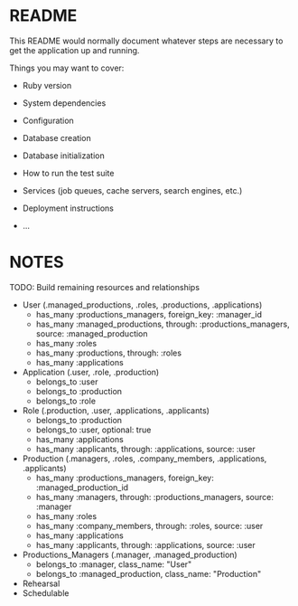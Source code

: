 # README

This README would normally document whatever steps are necessary to get the
application up and running.

Things you may want to cover:

* Ruby version

* System dependencies

* Configuration

* Database creation

* Database initialization

* How to run the test suite

* Services (job queues, cache servers, search engines, etc.)

* Deployment instructions

* ...

# NOTES
TODO: Build remaining resources and relationships
- User (.managed_productions, .roles, .productions, .applications)
  - has_many :productions_managers, foreign_key: :manager_id
  - has_many :managed_productions, through: :productions_managers, source: :managed_production
  - has_many :roles
  - has_many :productions, through: :roles
  - has_many :applications
- Application (.user, .role, .production)
  - belongs_to :user
  - belongs_to :production
  - belongs_to :role
- Role (.production, .user, .applications, .applicants)
  - belongs_to :production
  - belongs_to :user, optional: true
  - has_many :applications
  - has_many :applicants, through: :applications, source: :user
- Production (.managers, .roles, .company_members, .applications, .applicants)
  - has_many :productions_managers, foreign_key: :managed_production_id
  - has_many :managers, through: :productions_managers, source: :manager
  - has_many :roles
  - has_many :company_members, through: :roles, source: :user
  - has_many :applications
  - has_many :applicants, through: :applications, source: :user
- Productions_Managers (.manager, .managed_production)
  - belongs_to :manager, class_name: "User"
  - belongs_to :managed_production, class_name: "Production"
- Rehearsal
- Schedulable
